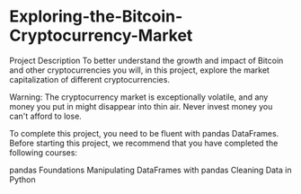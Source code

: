 # Exploring-the-Bitcoin-Cryptocurrency-Market
Project Description
To better understand the growth and impact of Bitcoin and other cryptocurrencies you will, in this project, explore the market capitalization of different cryptocurrencies.

Warning: The cryptocurrency market is exceptionally volatile, and any money you put in might disappear into thin air. Never invest money you can't afford to lose.

To complete this project, you need to be fluent with pandas DataFrames. Before starting this project, we recommend that you have completed the following courses:

pandas Foundations
Manipulating DataFrames with pandas
Cleaning Data in Python
